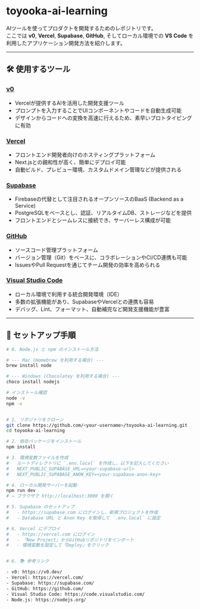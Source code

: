 # toyooka-ai-learning
AIツールを使ってプロダクトを開発するためのレポジトリです。  
ここでは **v0**, **Vercel**, **Supabase**, **GitHub**, そしてローカル環境での **VS Code** を利用したアプリケーション開発方法を紹介します。

---

## 🛠️ 使用するツール

### [v0](https://v0.dev/)
- Vercelが提供するAIを活用した開発支援ツール  
- プロンプトを入力することでUIコンポーネントやコードを自動生成可能  
- デザインからコードへの変換を高速に行えるため、素早いプロトタイピングに有効

### [Vercel](https://vercel.com/)
- フロントエンド開発者向けのホスティングプラットフォーム  
- Next.jsとの親和性が高く、簡単にデプロイ可能  
- 自動ビルド、プレビュー環境、カスタムドメイン管理などが提供される

### [Supabase](https://supabase.com/)
- Firebaseの代替として注目されるオープンソースのBaaS (Backend as a Service)  
- PostgreSQLをベースとし、認証、リアルタイムDB、ストレージなどを提供  
- フロントエンドとシームレスに接続でき、サーバーレス構成が可能

### [GitHub](https://github.com/)
- ソースコード管理プラットフォーム  
- バージョン管理（Git）をベースに、コラボレーションやCI/CD連携も可能  
- IssuesやPull Requestを通じてチーム開発の効率を高められる

### [Visual Studio Code](https://code.visualstudio.com/)
- ローカル環境で利用する統合開発環境（IDE）  
- 多数の拡張機能があり、SupabaseやVercelとの連携も容易  
- デバッグ、Lint、フォーマット、自動補完など開発支援機能が豊富

---

## 🚀 セットアップ手順

```bash
# 0. Node.js と npm のインストール方法

# --- Mac (Homebrew を利用する場合) ---
brew install node

# --- Windows (Chocolatey を利用する場合) ---
choco install nodejs

# インストール確認
node -v
npm -v


# 1. リポジトリをクローン
git clone https://github.com/<your-username>/toyooka-ai-learning.git
cd toyooka-ai-learning

# 2. 依存パッケージをインストール
npm install

# 3. 環境変数ファイルを作成
#   ルートディレクトリに `.env.local` を作成し、以下を記入してください
#   NEXT_PUBLIC_SUPABASE_URL=<your-supabase-url>
#   NEXT_PUBLIC_SUPABASE_ANON_KEY=<your-supabase-anon-key>

# 4. ローカル開発サーバーを起動
npm run dev
# → ブラウザで http://localhost:3000 を開く

# 5. Supabase のセットアップ
#   - https://supabase.com にログインし、新規プロジェクトを作成
#   - Database URL と Anon Key を取得して `.env.local` に設定

# 6. Vercel にデプロイ
#   - https://vercel.com にログイン
#   - 「New Project」からGitHubリポジトリをインポート
#   - 環境変数を設定して「Deploy」をクリック


# 6. 📚 参考リンク

- v0: https://v0.dev/
- Vercel: https://vercel.com/
- Supabase: https://supabase.com/
- GitHub: https://github.com/
- Visual Studio Code: https://code.visualstudio.com/
- Node.js: https://nodejs.org/
